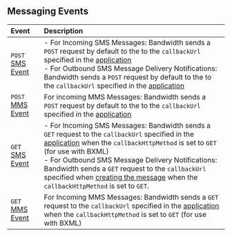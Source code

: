 ## Messaging Events

| Event               | Description                                                                       |
|:--------------------|:----------------------------------------------------------------------------------|
| <code class="post">POST</code> [SMS Event](sms.md) | - For Incoming SMS Messages: Bandwidth sends a `POST` request by default to the to the `callbackUrl` specified in the [application](../methods/applications/applications.md) <br> - For Outbound SMS Message Delivery Notifications: Bandwidth sends a `POST` request by default to the to the `callbackUrl` specified in the [application](../methods/applications/applications.md) |
| <code class="post">POST</code> [MMS Event](mms.md) |For incoming MMS Messages: Bandwidth sends a `POST` request by default to the to the `callbackUrl` specified in the [application](../methods/applications/applications.md)   |
| <code class="get">GET</code>  [SMS Event](get-sms.md) | - For Incoming SMS Messages: Bandwidth sends a `GET` request to the `callbackUrl` specified in the [application](../methods/applications/applications.md) when the `callbackHttpMethod` is set to `GET` (for use with BXML) <br> - For Outbound SMS Message Delivery Notifications: Bandwidth sends a `GET` request to the `callbackUrl` specified when [creating the message](../methods/messages/postMessages.md) when the `callbackHttpMethod` is set to `GET`. |
| <code class="get">GET</code>  [MMS Event](get-mms.md) | For Incoming MMS Messages: Bandwidth sends a `GET` request to the `callbackUrl` specified in the [application](../methods/applications/applications.md) when the `callbackHttpMethod` is set to `GET` (for use with BXML)                 |
